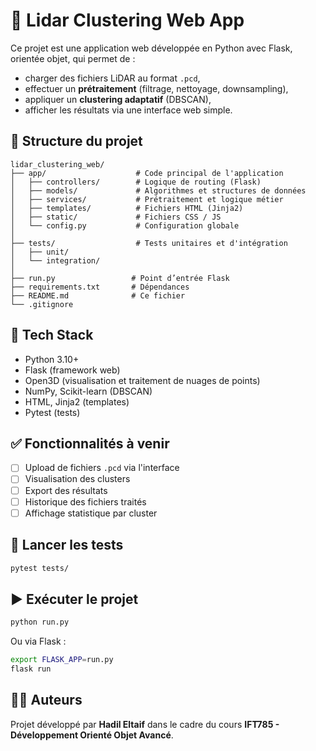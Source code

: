 # 🚀 Lidar Clustering Web App

Ce projet est une application web développée en Python avec Flask, orientée objet, qui permet de :
- charger des fichiers LiDAR au format `.pcd`,
- effectuer un **prétraitement** (filtrage, nettoyage, downsampling),
- appliquer un **clustering adaptatif** (DBSCAN),
- afficher les résultats via une interface web simple.

## 📁 Structure du projet

```
lidar_clustering_web/
├── app/                    # Code principal de l'application
│   ├── controllers/        # Logique de routing (Flask)
│   ├── models/             # Algorithmes et structures de données
│   ├── services/           # Prétraitement et logique métier
│   ├── templates/          # Fichiers HTML (Jinja2)
│   ├── static/             # Fichiers CSS / JS
│   └── config.py           # Configuration globale
│
├── tests/                  # Tests unitaires et d'intégration
│   ├── unit/
│   └── integration/
│
├── run.py                 # Point d’entrée Flask
├── requirements.txt       # Dépendances
├── README.md              # Ce fichier
└── .gitignore
```

## 🧱 Tech Stack

- Python 3.10+
- Flask (framework web)
- Open3D (visualisation et traitement de nuages de points)
- NumPy, Scikit-learn (DBSCAN)
- HTML, Jinja2 (templates)
- Pytest (tests)

## ✅ Fonctionnalités à venir

- [ ] Upload de fichiers `.pcd` via l'interface
- [ ] Visualisation des clusters
- [ ] Export des résultats
- [ ] Historique des fichiers traités
- [ ] Affichage statistique par cluster

## 🧪 Lancer les tests

```bash
pytest tests/
```

## ▶️ Exécuter le projet

```bash
python run.py
```

Ou via Flask :

```bash
export FLASK_APP=run.py
flask run
```

## 👨‍💻 Auteurs

Projet développé par **Hadil Eltaif** dans le cadre du cours **IFT785 - Développement Orienté Objet Avancé**.
